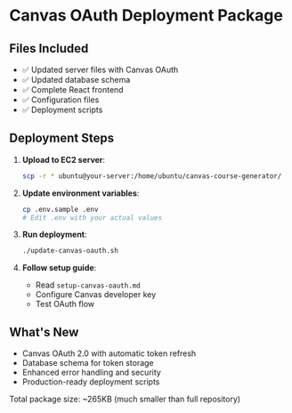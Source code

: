 # Canvas OAuth Deployment Package

## Files Included
- ✅ Updated server files with Canvas OAuth
- ✅ Updated database schema
- ✅ Complete React frontend
- ✅ Configuration files
- ✅ Deployment scripts

## Deployment Steps

1. **Upload to EC2 server**:
   ```bash
   scp -r * ubuntu@your-server:/home/ubuntu/canvas-course-generator/
   ```

2. **Update environment variables**:
   ```bash
   cp .env.sample .env
   # Edit .env with your actual values
   ```

3. **Run deployment**:
   ```bash
   ./update-canvas-oauth.sh
   ```

4. **Follow setup guide**:
   - Read `setup-canvas-oauth.md`
   - Configure Canvas developer key
   - Test OAuth flow

## What's New
- Canvas OAuth 2.0 with automatic token refresh
- Database schema for token storage
- Enhanced error handling and security
- Production-ready deployment scripts

Total package size: ~265KB (much smaller than full repository)
